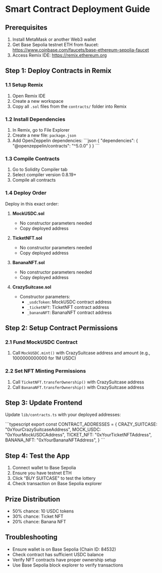 # Smart Contract Deployment Guide

## Prerequisites
1. Install MetaMask or another Web3 wallet
2. Get Base Sepolia testnet ETH from faucet: https://www.coinbase.com/faucets/base-ethereum-sepolia-faucet
3. Access Remix IDE: https://remix.ethereum.org

## Step 1: Deploy Contracts in Remix

### 1.1 Setup Remix
1. Open Remix IDE
2. Create a new workspace
3. Copy all `.sol` files from the `contracts/` folder into Remix

### 1.2 Install Dependencies
1. In Remix, go to File Explorer
2. Create a new file: `package.json`
3. Add OpenZeppelin dependencies:
\`\`\`json
{
  "dependencies": {
    "@openzeppelin/contracts": "^5.0.0"
  }
}
\`\`\`

### 1.3 Compile Contracts
1. Go to Solidity Compiler tab
2. Select compiler version 0.8.19+
3. Compile all contracts

### 1.4 Deploy Order
Deploy in this exact order:

1. **MockUSDC.sol**
   - No constructor parameters needed
   - Copy deployed address

2. **TicketNFT.sol**
   - No constructor parameters needed
   - Copy deployed address

3. **BananaNFT.sol**
   - No constructor parameters needed
   - Copy deployed address

4. **CrazySuitcase.sol**
   - Constructor parameters:
     - `_usdcToken`: MockUSDC contract address
     - `_ticketNFT`: TicketNFT contract address
     - `_bananaNFT`: BananaNFT contract address

## Step 2: Setup Contract Permissions

### 2.1 Fund MockUSDC Contract
1. Call `MockUSDC.mint()` with CrazySuitcase address and amount (e.g., 1000000000000 for 1M USDC)

### 2.2 Set NFT Minting Permissions
1. Call `TicketNFT.transferOwnership()` with CrazySuitcase address
2. Call `BananaNFT.transferOwnership()` with CrazySuitcase address

## Step 3: Update Frontend

Update `lib/contracts.ts` with your deployed addresses:

\`\`\`typescript
export const CONTRACT_ADDRESSES = {
  CRAZY_SUITCASE: "0xYourCrazySuitcaseAddress",
  MOCK_USDC: "0xYourMockUSDCAddress", 
  TICKET_NFT: "0xYourTicketNFTAddress",
  BANANA_NFT: "0xYourBananaNFTAddress",
}
\`\`\`

## Step 4: Test the App

1. Connect wallet to Base Sepolia
2. Ensure you have testnet ETH
3. Click "BUY SUITCASE" to test the lottery
4. Check transaction on Base Sepolia explorer

## Prize Distribution
- 50% chance: 10 USDC tokens
- 30% chance: Ticket NFT
- 20% chance: Banana NFT

## Troubleshooting
- Ensure wallet is on Base Sepolia (Chain ID: 84532)
- Check contract has sufficient USDC balance
- Verify NFT contracts have proper ownership setup
- Use Base Sepolia block explorer to verify transactions
